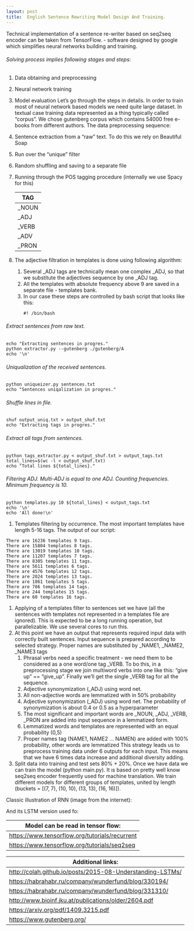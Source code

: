 ```yaml
---
layout: post
title:  English Sentence Rewriting Model Design And Training.
---
```


Technical implementation of a sentence re-writer based on seq2seq encoder can be taken from TensorFlow.  - software designed by google which simplifies neural networks building and training.


###### Solving process implies following stages and steps:
1. Data obtaining and preprocessing
2. Neural network training
3. Model evaluation
Let’s go through the steps in details. In order to train most of neural network based models we need quite large dataset. In textual case training data represented as a thing typically called “corpus”. 
We chose gutenberg corpus which contains 54000 free e-books from different authors. The data preprocessing sequence:
1. Sentence extraction from a “raw” text. To do this we rely on Beautiful Soap
2. Run over the “unique” filter
3. Random shuffling and saving to a separate file
4. Running through the POS tagging procedure (internally we use Spacy for this)

   |TAG|
   |-----|
   |_NOUN|
   |_ADJ|
   |_VERB|
   |_ADV|
   |_PRON|
	
1. The adjective filtration in templates is done using following algorithm:
   1. Several _ADJ tags are technically mean one complex _ADJ, so that we substitute the adjectives sequence by one _ADJ tag.
   2. All the templates with absolute frequency above 9 are saved in a separate file - templates bank.
   3. In our case these steps are controlled by bash script that looks like this:
        ```
        #! /bin/bash
        ```
###### Extract sentences from raw text.
```
echo "Extracting sentences in progres."
python extractor.py --gutenberg ./gutenberg/A
echo '\n'
```
###### Uniqualization of the received sentences.
```
python uniqueizer.py sentences.txt
echo "Sentences uniqalization in progres."
```
###### Shuffle lines in file.
```
shuf output_uniq.txt > output_shuf.txt
echo "Extracting tags in progres."
```
###### Extract all tags from sentences. 
```
python tags_extractor.py < output_shuf.txt > output_tags.txt
total_lines=$(wc -l < output_shuf.txt)
echo "Total lines ${total_lines}."
```
###### Filtering ADJ. Multi-ADJ is equal to one ADJ. Counting frequencies. Minimum frequency is 10.
```
python templates.py 10 ${total_lines} < output_tags.txt
echo '\n'
echo 'All done!\n'
```
1. Templates filtering by occurrence. The most important templates have length 5-16 tags. The output of our script:
```
There are 16236 templates 9 tags.
There are 15804 templates 8 tags.
There are 13019 templates 10 tags.
There are 11207 templates 7 tags.
There are 8305 templates 11 tags.
There are 5611 templates 6 tags.
There are 4576 templates 12 tags.
There are 2024 templates 13 tags.
There are 1861 templates 5 tags.
There are 786 templates 14 tags.
There are 244 templates 15 tags.
There are 60 templates 16 tags.
```
1. Applying of a templates filter to sentences set we have (all the sentences with templates not represented in a templates file are ignored). This is expected to be a long running operation, but parallelizable. We use several cores to run this.
2. At this point we have an output that represents required input data with correctly built sentences. Input sequence is prepared  according to selected strategy. Proper names are substituted by _NAME1, _NAME2, _NAME3 tags
   1. Phrasal verbs need a specific treatment - we need them to be considered as a one word/one tag _VERB. To bo this, in a preprocessing stage we join multiword verbs into one like this: “give up” == “give_up”. Finally we’ll get the single _VERB tag for all the sequence.
   2. Adjective synonymization (_ADJ) using word net.
   3. All non-adjective words are lemmatized with in 50% probability
   4. Adjective synonymization (_ADJ) using word net. The probability of synonymization is about 0.4 or 0.5 as a hyperparameter
   5. The most significant and important words are _NOUN, _ADJ, _VERB, _PRON are added into input sequence in a lemmatized form. 
   6. Lemmatized words and templates are represented with an equal probability (0,5)
   7. Proper names tag (NAME1, NAME2 … NAMEN) are added with 100% probability, other words are lemmatized 
This strategy leads us to preprocess training data under 6 outputs for each input. This means that we have 6 times data increase and additional diversity adding.
1. Split data into training and test sets 80% + 20%.
Once we have data we can train the model (python main.py). It ıs based on pretty well know seq2seq encoder frequently used for machine translation. We train different models for different groups of templates, united by length (buckets = [(7, 7), (10, 10), (13, 13), (16, 16)]).


Classic illustration of RNN (image from the internet):
  



And its LSTM version used fo:
  



|       Model can be read in tensor flow:       |
|-------------------------------------------------|
|https://www.tensorflow.org/tutorials/recurrent |
|https://www.tensorflow.org/tutorials/seq2seq|


|Additional links:|
|----------------------------------------------------------|
|http://colah.github.io/posts/2015-08-Understanding-LSTMs/|
|https://habrahabr.ru/company/wunderfund/blog/330194/|
|https://habrahabr.ru/company/wunderfund/blog/331310/|
|http://www.bioinf.jku.at/publications/older/2604.pdf|
|https://arxiv.org/pdf/1409.3215.pdf|
|https://www.gutenberg.org/|